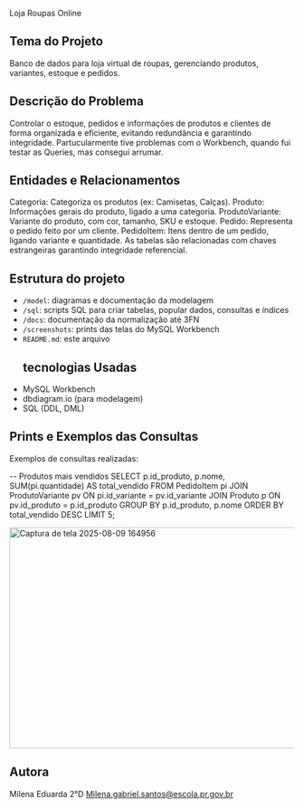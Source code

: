 Loja Roupas Online

## Tema do Projeto
Banco de dados para loja virtual de roupas, gerenciando produtos, variantes, estoque e pedidos.


## Descrição do Problema
Controlar o estoque, pedidos e informações de produtos e clientes de forma organizada e eficiente, evitando redundância e garantindo integridade.
Partucularmente tive problemas com o Workbench, quando fui testar as Queries, mas consegui arrumar.

## Entidades e Relacionamentos
Categoria: Categoriza os produtos (ex: Camisetas, Calças).
Produto: Informações gerais do produto, ligado a uma categoria.
ProdutoVariante: Variante do produto, com cor, tamanho, SKU e estoque.
Pedido: Representa o pedido feito por um cliente.
PedidoItem: Itens dentro de um pedido, ligando variante e quantidade.
As tabelas são relacionadas com chaves estrangeiras garantindo integridade referencial.

## Estrutura do projeto

- `/model`: diagramas e documentação da modelagem
- `/sql`: scripts SQL para criar tabelas, popular dados, consultas e índices
- `/docs`: documentação da normalização até 3FN
- `/screenshots`: prints das telas do MySQL Workbench
- `README.md`: este arquivo
  ## tecnologias Usadas
- MySQL Workbench
- dbdiagram.io (para modelagem)
- SQL (DDL, DML)

## Prints e Exemplos das Consultas
Exemplos de consultas realizadas:

-- Produtos mais vendidos
SELECT p.id_produto, p.nome, SUM(pi.quantidade) AS total_vendido
FROM PedidoItem pi
JOIN ProdutoVariante pv ON pi.id_variante = pv.id_variante
JOIN Produto p ON pv.id_produto = p.id_produto
GROUP BY p.id_produto, p.nome
ORDER BY total_vendido DESC
LIMIT 5;

<img width="893" height="391" alt="Captura de tela 2025-08-09 164956" src="https://github.com/user-attachments/assets/bfa451ca-5827-4644-8e9c-c565cbda58cf" />



## Autora
Milena Eduarda 
2°D
Milena.gabriel.santos@escola.pr.gov.br

